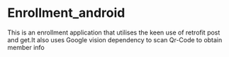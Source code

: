 # Enrollment_android
This is an enrollment application that utilises the keen use of retrofit post and get.It also uses Google vision dependency to scan Qr-Code to obtain member info
